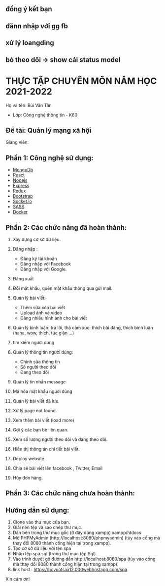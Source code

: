 ## đồng ý kết bạn

## đănn nhập với gg fb

## xử lý loangding

## bỏ theo dõi -> show cái status model

# THỰC TẬP CHUYÊN MÔN NĂM HỌC 2021-2022

Họ và tên: Bùi Văn Tân

- Lớp: Công nghệ thông tin - K60

## Đề tài: Quản lý mạng xã hội

Giảng viên:

## Phần 1: Công nghệ sử dụng:

- [MongoDb](https://www.mongodb.com/)
- [React](https://reactjs.org/)
- [Nodejs](https://nodejs.org/en/)
- [Express](https://expressjs.com/)
- [Redux](https://redux.js.org/)
- [Bootstrap](https://getbootstrap.com/)
- [Socket.io](https://socket.io/)
- [SASS](https://sass-lang.com/)
- [Docker](https://www.docker.com/)

## Phần 2: Các chức năng đã hoàn thành:

1. Xây dựng cơ sở dữ liệu.
2. Đăng nhập :
   - Đăng ký tài khoản
   - Đăng nhập với Facebook
   - Đăng nhập với Google.
3. Đăng xuất
4. Đổi mật khẩu, quên mật khẩu thông qua gửi mail.
5. Quản lý bài viết:
   - Thêm sửa xóa bài viết
   - Upload ảnh và video
   - Đăng nhiều hình ảnh cho bài viết
6. Quản lý bình luận:
   trả lời,
   thả cảm xúc: thích bài đăng, thích bình luận (haha, wow, thích, tức giận ...)
7. tìm kiếm người dùng
8. Quản lý thông tin người dùng:

   - Chỉnh sửa thông tin
   - Số người theo dõi
   - Đang theo dõi

9. Quản lý tin nhắn message

10. Mã hóa mật khẩu người dùng
11. Quản lý bài viết đã lưu.
12. Xử lý page not found.
13. Xem thêm bài viết (load more)
14. Gợi ý các bạn bè liên quan.
15. Xem số lượng người theo dõi và đang theo dõi.
16. Hiển thị thông tin chi tiết bài viết.
17. Deploy website.
18. Chia sẻ bài viết lên facebook , Twitter, Email
19. Hủy đơn hàng.

## Phần 3: Các chức năng chưa hoàn thành:

## Hướng dẫn sử dụng:

1. Clone vào thư mục của bạn.
2. Giải nén tệp và sao chép thư mục.
3. Dán bên trong thư mục gốc (ở đây dùng xampp) xampp/htdocs
4. Mở PHPMyAdmin (http://localhost:8080/phpmyadmin) (tùy vào cổng mà thay đổi 8080 thành cổng hiện tại trong xampp).
5. Tạo cơ sở dữ liệu với tên spa
6. Nhập tệp spa.sql (trong thư mục tệp Sql)
7. Vào trình duyệt gõ đường dẫn http://localhost:8080/spa (tùy vào cổng mà thay đổi 8080 thành cổng hiện tại trong xampp).
8. link host : https://hovuotsax12.000webhostapp.com/spa

Xin cám ơn!
